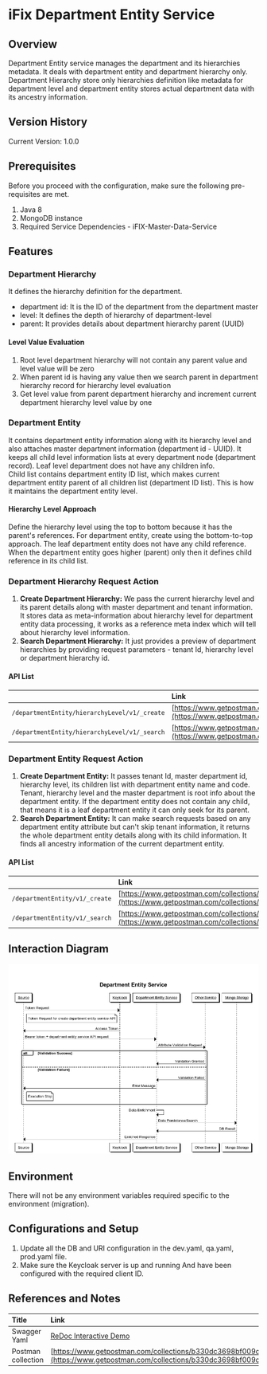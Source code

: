 # iFix Department Entity Service

## Overview

Department Entity service manages the department and its hierarchies metadata. It deals with department entity and department hierarchy only.  
Department Hierarchy store only hierarchies definition like metadata for department level and department entity stores actual department data with its ancestry information.

## Version History

Current Version: 1.0.0

## Prerequisites

Before you proceed with the configuration, make sure the following pre-requisites are met.

1. Java 8
2. MongoDB instance
3. Required Service Dependencies - iFIX-Master-Data-Service 

## Features

### Department Hierarchy

It defines the hierarchy definition for the department.

* department id: It is the ID of the department from the department master
* level: It defines the depth of hierarchy of department-level
* parent: It provides details about department hierarchy parent \(UUID\)

#### **Level Value Evaluation**

1. Root level department hierarchy will not contain any parent value and level value will be zero
2. When parent id is having any value then we search parent in department hierarchy record for hierarchy level evaluation
3. Get level value from parent department hierarchy and increment current department hierarchy level value by one

### Department Entity

It contains department entity information along with its hierarchy level and also attaches master department information \(department id - UUID\). It keeps all child level information lists at every department node \(department record\). Leaf level department does not have any children info.  
Child list contains department entity ID list, which makes current department entity parent of all children list \(department ID list\). This is how it maintains the department entity level.

#### Hierarchy Level Approach

Define the hierarchy level using the top to bottom because it has the parent's references. For department entity, create using the bottom-to-top approach. The leaf department entity does not have any child reference. When the department entity goes higher \(parent\) only then it defines child reference in its child list.

### Department Hierarchy Request Action

1. **Create Department Hierarchy:** We pass the current hierarchy level and its parent details along with master department and tenant information. It stores data as meta-information about hierarchy level for department entity data processing, it works as a reference meta index which will tell about hierarchy level information.
2. **Search Department Hierarchy:** It just provides a preview of department hierarchies by providing request parameters - tenant Id, hierarchy level or department hierarchy id.

#### **API List**

|  | **Link** |
| :--- | :--- |
|  `/departmentEntity/hierarchyLevel/v1/_create` | [https://www.getpostman.com/collections/b330dc3698bf009d2ef5](https://www.getpostman.com/collections/b330dc3698bf009d2ef5) |
|  `/departmentEntity/hierarchyLevel/v1/_search` | [https://www.getpostman.com/collections/b330dc3698bf009d2ef5](https://www.getpostman.com/collections/b330dc3698bf009d2ef5) |

### Department Entity Request Action

1. **Create Department Entity:** It passes tenant Id, master department id, hierarchy level, its children list with department entity name and code. Tenant, hierarchy level and the master department is root info about the department entity. If the department entity does not contain any child, that means it is a leaf department entity it can only seek for its parent.
2. **Search Department Entity:** It can make search requests based on any department entity attribute but can't skip tenant information, it returns the whole department entity details along with its child information. It finds all ancestry information of the current department entity.

#### **API List**

|  | **Link** |
| :--- | :--- |
|  `/departmentEntity/v1/_create` | [https://www.getpostman.com/collections/b330dc3698bf009d2ef5](https://www.getpostman.com/collections/b330dc3698bf009d2ef5) |
|  `/departmentEntity/v1/_search` | [https://www.getpostman.com/collections/b330dc3698bf009d2ef5](https://www.getpostman.com/collections/b330dc3698bf009d2ef5) |

## Interaction Diagram

![](../../../.gitbook/assets/image%20%2871%29.png)

## Environment

There will not be any environment variables required specific to the environment \(migration\).

## Configurations and Setup

1. Update all the DB and URI configuration in the dev.yaml, qa.yaml, prod.yaml file.
2. Make sure the Keycloak server is up and running And have been configured with the required client ID.

## References and Notes

| **Title** | **Link** |
| :--- | :--- |
| Swagger Yaml | [ReDoc Interactive Demo](https://redocly.github.io/redoc/?url=https://raw.githubusercontent.com/egovernments/iFix-Dev/develop/domain-services/ifix-department-entity-service/ifix-department-entity-service-1.0.0.yaml) |
| Postman collection | [https://www.getpostman.com/collections/b330dc3698bf009d2ef5](https://www.getpostman.com/collections/b330dc3698bf009d2ef5) |


